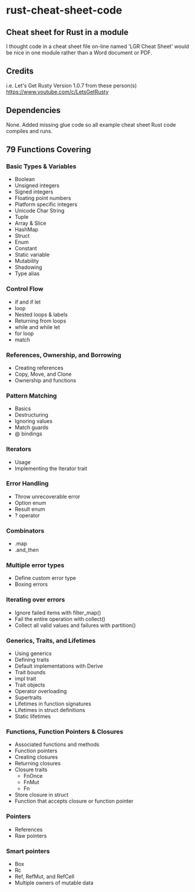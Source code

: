 # rust-cheat-sheet-code

## Cheat sheet for Rust in a module

I thought code in a cheat sheet file on-line named 'LGR Cheat Sheet' would be nice in one module rather than a Word document or PDF.

## Credits

i.e. Let's Get Rusty Version 1.0.7 from these person(s) https://www.youtube.com/c/LetsGetRusty

## Dependencies

None. Added missing glue code so all example cheat sheet Rust code compiles and runs.

## 79 Functions Covering

### Basic Types & Variables
- Boolean
- Unsigned integers
- Signed integers
- Floating point numbers
- Platform specific integers
- Unicode Char String
- Tuple
- Array & Slice
- HashMap
- Struct
- Enum
- Constant
- Static variable
- Mutability
- Shadowing
- Type alias

### Control Flow
- if and if let
- loop
- Nested loops & labels
- Returning from loops
- while and while let
- for loop
- match

### References, Ownership, and Borrowing
- Creating references
- Copy, Move, and Clone
- Ownership and functions

### Pattern Matching
- Basics
- Destructuring
- Ignoring values
- Match guards
- @ bindings

### Iterators
- Usage
- Implementing the Iterator trait

### Error Handling
- Throw unrecoverable error
- Option enum
- Result enum
- ? operator

### Combinators
- .map
- .and_then

### Multiple error types
- Define custom error type
- Boxing errors

### Iterating over errors
- Ignore failed items with filter_map()
- Fail the entire operation with collect()
- Collect all valid values and failures with partition()

### Generics, Traits, and Lifetimes
- Using generics
- Defining traits
- Default implementations with Derive
- Trait bounds
- impl trait
- Trait objects
- Operator overloading
- Supertraits
- Lifetimes in function signatures
- Lifetimes in struct definitions
- Static lifetimes

### Functions, Function Pointers & Closures
- Associated functions and methods
- Function pointers
- Creating closures
- Returning closures
- Closure traits
  - FnOnce
  - FnMut
  - Fn
- Store closure in struct
- Function that accepts closure or function pointer

### Pointers
- References
- Raw pointers

### Smart pointers

- Box<T>
- Rc<T>
- Ref<T>, RefMut<T>, and RefCell<T>
- Multiple owners of mutable data
